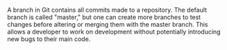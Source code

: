 A branch in Git contains all commits made to a repository. The default branch is called "master," but one can create more branches to test changes before altering or merging them with the master branch. This allows a developer to work on development without potentially introducing new bugs to their main code.